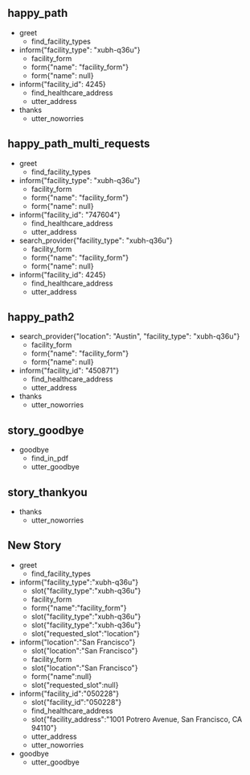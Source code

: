 ## happy_path
* greet
    - find_facility_types
* inform{"facility_type": "xubh-q36u"}    
    - facility_form
    - form{"name": "facility_form"}
    - form{"name": null}
* inform{"facility_id": 4245}
    - find_healthcare_address
    - utter_address
* thanks
    - utter_noworries

## happy_path_multi_requests
* greet
    - find_facility_types
* inform{"facility_type": "xubh-q36u"}
    - facility_form
    - form{"name": "facility_form"}
    - form{"name": null}
* inform{"facility_id": "747604"}
    - find_healthcare_address
    - utter_address
* search_provider{"facility_type": "xubh-q36u"}
    - facility_form
    - form{"name": "facility_form"}
    - form{"name": null}
* inform{"facility_id": 4245}   
    - find_healthcare_address
    - utter_address

## happy_path2
* search_provider{"location": "Austin", "facility_type": "xubh-q36u"}
    - facility_form
    - form{"name": "facility_form"}
    - form{"name": null}
* inform{"facility_id": "450871"}
    - find_healthcare_address
    - utter_address
* thanks
    - utter_noworries

## story_goodbye
* goodbye
    - find_in_pdf
    - utter_goodbye

## story_thankyou
* thanks
    - utter_noworries

## New Story

* greet
    - find_facility_types
* inform{"facility_type":"xubh-q36u"}
    - slot{"facility_type":"xubh-q36u"}
    - facility_form
    - form{"name":"facility_form"}
    - slot{"facility_type":"xubh-q36u"}
    - slot{"facility_type":"xubh-q36u"}
    - slot{"requested_slot":"location"}
* inform{"location":"San Francisco"}
    - slot{"location":"San Francisco"}
    - facility_form
    - slot{"location":"San Francisco"}
    - form{"name":null}
    - slot{"requested_slot":null}
* inform{"facility_id":"050228"}
    - slot{"facility_id":"050228"}
    - find_healthcare_address
    - slot{"facility_address":"1001 Potrero Avenue, San Francisco, CA 94110"}
    - utter_address
    - utter_noworries
* goodbye
    - utter_goodbye
